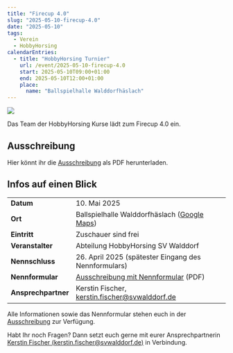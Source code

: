```yaml
---
title: "Firecup 4.0"
slug: "2025-05-10-firecup-4.0"
date: "2025-05-10"
tags:
  - Verein
  - HobbyHorsing
calendarEntries:
  - title: "HobbyHorsing Turnier"
    url: /event/2025-05-10-firecup-4.0
    start: 2025-05-10T09:00+01:00
    end: 2025-05-10T12:00+01:00
    place:
      name: "Ballspielhalle Walddorfhäslach"
---
```

![](/media/2025/2025-05-10-firecup-4.0.png)

Das Team der HobbyHorsing Kurse lädt zum Firecup 4.0 ein.

## Ausschreibung

Hier könnt ihr die [Ausschreibung](/download/2025-05-10_Ausschreibung_Firecup_4.0.pdf) als PDF herunterladen.

## Infos auf einen Blick

|                     |                                                                                            |
|---------------------|--------------------------------------------------------------------------------------------|
| **Datum**           | 10. Mai 2025                                                                               |
| **Ort**             | Ballspielhalle Walddorfhäslach ([Google Maps](https://maps.app.goo.gl/m7SG1cyMkEdAzqHS9))  |
| **Eintritt**        | Zuschauer sind frei                                                                        |
| **Veranstalter**    | Abteilung HobbyHorsing SV Walddorf                                                         |
| **Nennschluss**     | 26. April 2025 (spätester Eingang des Nennformulars)                                       |
| **Nennformular**    | [Ausschreibung mit Nennformular](/download/2025-05-10_Ausschreibung_Firecup_4.0.pdf) (PDF) |
| **Ansprechpartner** | Kerstin Fischer, [kerstin.fischer@svwalddorf.de](mailto:kerstin.fischer@svwalddorf.de)     |

Alle Informationen sowie das Nennformular stehen euch in der [Ausschreibung](/download/2025-05-10_Ausschreibung_Firecup_4.0.pdf) zur Verfügung.

Habt Ihr noch Fragen? Dann setzt euch gerne mit eurer Ansprechpartnerin [Kerstin Fischer (kerstin.fischer@svwalddorf.de)](mailto:kerstin.fischer@svwalddorf.de) in Verbindung.

